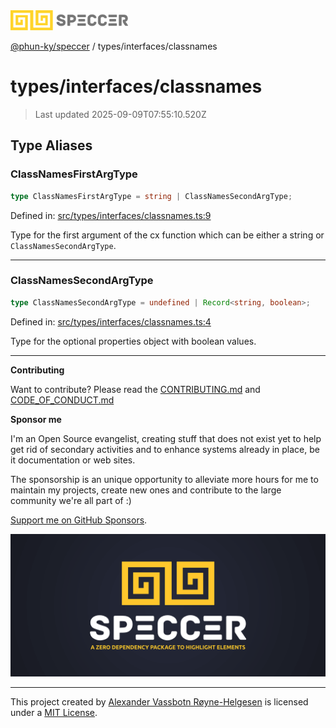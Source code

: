 <div><img alt="SPECCER logo" src="https://raw.githubusercontent.com/phun-ky/speccer/main/public/logo-speccer-horizontal-colored-package.svg?raw=true" style="max-height:32px;"/></div>

[@phun-ky/speccer](../../README.md) / types/interfaces/classnames

# types/interfaces/classnames

> Last updated 2025-09-09T07:55:10.520Z

## Type Aliases

### ClassNamesFirstArgType

```ts
type ClassNamesFirstArgType = string | ClassNamesSecondArgType;
```

Defined in:
[src/types/interfaces/classnames.ts:9](https://github.com/phun-ky/speccer/blob/main/src/types/interfaces/classnames.ts#L9)

Type for the first argument of the cx function which can be either a string or
`ClassNamesSecondArgType`.

---

### ClassNamesSecondArgType

```ts
type ClassNamesSecondArgType = undefined | Record<string, boolean>;
```

Defined in:
[src/types/interfaces/classnames.ts:4](https://github.com/phun-ky/speccer/blob/main/src/types/interfaces/classnames.ts#L4)

Type for the optional properties object with boolean values.

---

**Contributing**

Want to contribute? Please read the
[CONTRIBUTING.md](https://github.com/phun-ky/speccer/blob/main/CONTRIBUTING.md)
and
[CODE_OF_CONDUCT.md](https://github.com/phun-ky/speccer/blob/main/CODE_OF_CONDUCT.md)

**Sponsor me**

I'm an Open Source evangelist, creating stuff that does not exist yet to help
get rid of secondary activities and to enhance systems already in place, be it
documentation or web sites.

The sponsorship is an unique opportunity to alleviate more hours for me to
maintain my projects, create new ones and contribute to the large community
we're all part of :)

[Support me on GitHub Sponsors](https://github.com/sponsors/phun-ky).

![Speccer banner, with logo and slogan: A zero dependency package to annotate or highlight elements](https://github.com/phun-ky/speccer/blob/main/public/speccer-banner.png?raw=true)

---

This project created by [Alexander Vassbotn Røyne-Helgesen](http://phun-ky.net)
is licensed under a [MIT License](https://choosealicense.com/licenses/mit/).
